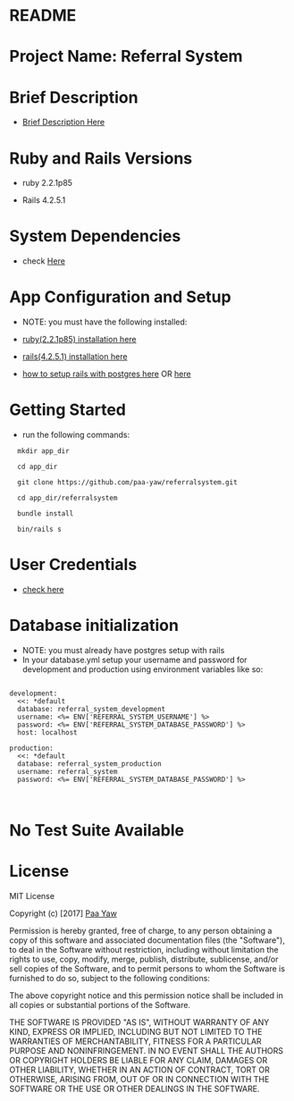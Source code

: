 # README


# Project Name: Referral System

# Brief Description
 * [Brief Description Here](https://github.com/paa-yaw/referralsystem/blob/master/app_description.md)



# Ruby and Rails Versions

* ruby 2.2.1p85

* Rails 4.2.5.1


# System Dependencies

* check [Here](https://github.com/paa-yaw/referralsystem/blob/master/Gemfile)

# App Configuration and Setup

* NOTE: you must have the following installed:

* [ruby(2.2.1p85) installation here](https://www.ruby-lang.org/en/downloads/)

* [rails(4.2.5.1) installation here](http://railsinstaller.org/en)

* [how to setup rails with postgres here](https://www.digitalocean.com/community/tutorials/how-to-setup-ruby-on-rails-with-postgres) OR
[here](https://www.digitalocean.com/community/tutorials/how-to-use-postgresql-with-your-ruby-on-rails-application-on-ubuntu-14-04)

# Getting Started

* run the following commands:

```
  mkdir app_dir

  cd app_dir

  git clone https://github.com/paa-yaw/referralsystem.git
  
  cd app_dir/referralsystem

  bundle install

  bin/rails s

```  
# User Credentials
  * [check here](https://github.com/paa-yaw/referralsystem/blob/master/app_description.md#user-credentials)


# Database initialization

* NOTE: you must already have postgres setup with rails
* In your database.yml setup your username and password for development and production using environment variables like so:

```
  
development:
  <<: *default
  database: referral_system_development
  username: <%= ENV['REFERRAL_SYSTEM_USERNAME'] %>
  password: <%= ENV['REFERRAL_SYSTEM_DATABASE_PASSWORD'] %>
  host: localhost

production:
  <<: *default
  database: referral_system_production
  username: referral_system
  password: <%= ENV['REFERRAL_SYSTEM_DATABASE_PASSWORD'] %>



```

 
# No Test Suite Available

# License  

MIT License

Copyright (c) [2017] [Paa Yaw](https://github.com/paa-yaw)

Permission is hereby granted, free of charge, to any person obtaining a copy
of this software and associated documentation files (the "Software"), to deal
in the Software without restriction, including without limitation the rights
to use, copy, modify, merge, publish, distribute, sublicense, and/or sell
copies of the Software, and to permit persons to whom the Software is
furnished to do so, subject to the following conditions:

The above copyright notice and this permission notice shall be included in all
copies or substantial portions of the Software.

THE SOFTWARE IS PROVIDED "AS IS", WITHOUT WARRANTY OF ANY KIND, EXPRESS OR
IMPLIED, INCLUDING BUT NOT LIMITED TO THE WARRANTIES OF MERCHANTABILITY,
FITNESS FOR A PARTICULAR PURPOSE AND NONINFRINGEMENT. IN NO EVENT SHALL THE
AUTHORS OR COPYRIGHT HOLDERS BE LIABLE FOR ANY CLAIM, DAMAGES OR OTHER
LIABILITY, WHETHER IN AN ACTION OF CONTRACT, TORT OR OTHERWISE, ARISING FROM,
OUT OF OR IN CONNECTION WITH THE SOFTWARE OR THE USE OR OTHER DEALINGS IN THE
SOFTWARE.

